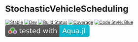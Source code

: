 # StochasticVehicleScheduling

[![Stable](https://img.shields.io/badge/docs-stable-blue.svg)](https://BatyLeo.github.io/StochasticVehicleScheduling.jl/stable)
[![Dev](https://img.shields.io/badge/docs-dev-blue.svg)](https://BatyLeo.github.io/StochasticVehicleScheduling.jl/dev)
[![Build Status](https://github.com/BatyLeo/StochasticVehicleScheduling.jl/actions/workflows/CI.yml/badge.svg?branch=main)](https://github.com/BatyLeo/StochasticVehicleScheduling.jl/actions/workflows/CI.yml?query=branch%3Amain)
[![Coverage](https://codecov.io/gh/BatyLeo/StochasticVehicleScheduling.jl/branch/main/graph/badge.svg)](https://codecov.io/gh/BatyLeo/StochasticVehicleScheduling.jl)
[![Code Style: Blue](https://img.shields.io/badge/code%20style-blue-4495d1.svg)](https://github.com/invenia/BlueStyle)
[![Aqua QA](https://raw.githubusercontent.com/JuliaTesting/Aqua.jl/master/badge.svg)](https://github.com/JuliaTesting/Aqua.jl)
